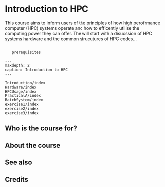 # Introduction to HPC

This course aims to inform users of the principles of how high perofrmance computer (HPC) systems operate and how to efficently utilise the computing power they can offer. The will start with a disucssion of HPC systems hardware and the common strucutures of HPC codes...


```{prereq}

   prerequisites

```



```{toctree}
---
maxdepth: 2
caption: Introduction to HPC
---

Introduction/index
Hardware/index
HPCUsage/index
PracticalA/index
BatchSystem/index
exercise1/index
exercise2/index
exercise3/index

```






## Who is the course for?




## About the course






## See also




## Credits

